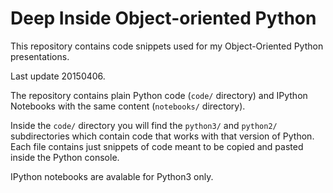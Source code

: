 Deep Inside Object-oriented Python
======================

This repository contains code snippets used for my Object-Oriented Python presentations.

Last update 20150406.

The repository contains plain Python code (`code/` directory) and IPython Notebooks with the same content (`notebooks/` directory).

Inside the `code/` directory you will find the `python3/` and `python2/` subdirectories which contain code that works with that version of Python. Each file contains just snippets of code meant to be copied and pasted inside the Python console.

IPython notebooks are avalable for Python3 only.
